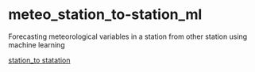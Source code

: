 # meteo_station_to-station_ml
Forecasting meteorological variables in a station from other station using machine learning 

[station_to statation](https://github.com/granantuin/meteo_station_to-station_ml/blob/master/anal_station.ipynb)
